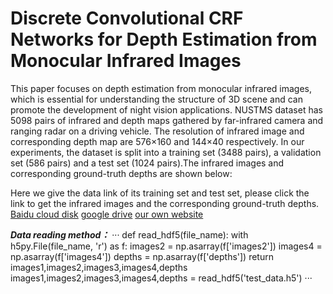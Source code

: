 # Discrete Convolutional CRF Networks for Depth Estimation from Monocular Infrared Images
   This paper focuses on depth estimation from monocular infrared images, which is essential for understanding the structure of 3D scene and can promote the development of night vision applications. 
  NUSTMS dataset has 5098 pairs of infrared and depth maps gathered by far-infrared camera and ranging radar on a driving vehicle. The resolution of infrared image and corresponding depth map are 576×160 and 144×40 respectively. In our experiments, the dataset is split into a training set (3488 pairs), a validation set (586 pairs) and a test set (1024 pairs).The infrared images and corresponding ground-truth depths are shown below:
  
  Here we give the data link of its training set and test set, please click the link to get the infrared images and the corresponding ground-truth depths.
  [Baidu cloud disk]()
  [google drive]()
  [our own website]()

***Data reading method：***
···
def read_hdf5(file_name):
    with h5py.File(file_name, 'r') as f:
        images2 = np.asarray(f['images2'])
        images4 = np.asarray(f['images4'])
        depths = np.asarray(f['depths'])
    return images1,images2,images3,images4,depths
images1,images2,images3,images4,depths = read_hdf5('test_data.h5')
···
